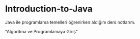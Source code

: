 # Introduction-to-Java
Java ile programlama temelleri öğrenirken aldığım ders notlarım.

"Algoritma ve Programlamaya Giriş"
